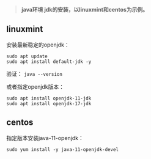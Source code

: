 > **java环境 jdk的安装，以linuxmint和centos为示例。**

## linuxmint 
安装最新稳定的openjdk：

```
sudo apt update
sudo apt install default-jdk -y
```

验证：
`java --version`

或者指定openjdk版本：
```
sudo apt install openjdk-11-jdk
sudo apt install openjdk-17-jdk
```

## centos
指定版本安装java-11-openjdk：

`sudo yum install -y java-11-openjdk-devel `
